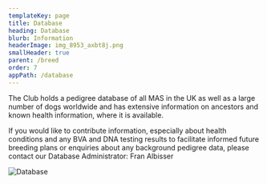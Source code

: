 ```yaml
---
templateKey: page
title: Database
heading: Database
blurb: Information
headerImage: img_8953_axbt8j.png
smallHeader: true
parent: /breed
order: 7
appPath: /database
---
```


The Club holds a pedigree database of all MAS in the UK as well as a large number of dogs worldwide and has extensive information on ancestors and known health information, where it is available.

If you would like to contribute information, especially about health conditions and any BVA and DNA testing results to facilitate informed future breeding plans or enquiries about any background pedigree data, please contact our Database Administrator: Fran Albisser

![Database](https://res.cloudinary.com/davg7hyp7/image/upload/v1561569780/ec46d2_a6e44f1c916a469abbab58bf4cb3bbc7_l6fqfs.jpg 'Genetics')
